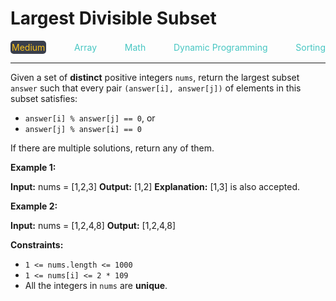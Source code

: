 # Largest Divisible Subset

<div style="display: flex; justify-content: space-between; align-items: center">
<div style="color: #fac31d;
padding: 2px; background-color: #3a3f4b; border-radius: 5px;">Medium</div>
<div style="color: #46c6c2">Array</div>
<div style="color: #46c6c2">Math</div>
<div style="color: #46c6c2">Dynamic Programming</div>
<div style="color: #46c6c2">Sorting</div>
</div>

---

Given a set of **distinct** positive integers `nums`, return the largest subset `answer` such that every pair `(answer[i], answer[j])` of elements in this subset satisfies:

*   `answer[i] % answer[j] == 0`, or
*   `answer[j] % answer[i] == 0`

If there are multiple solutions, return any of them.

**Example 1:**

**Input:** nums = \[1,2,3\]
**Output:** \[1,2\]
**Explanation:** \[1,3\] is also accepted.

**Example 2:**

**Input:** nums = \[1,2,4,8\]
**Output:** \[1,2,4,8\]

**Constraints:**

*   `1 <= nums.length <= 1000`
*   `1 <= nums[i] <= 2 * 109`
*   All the integers in `nums` are **unique**.